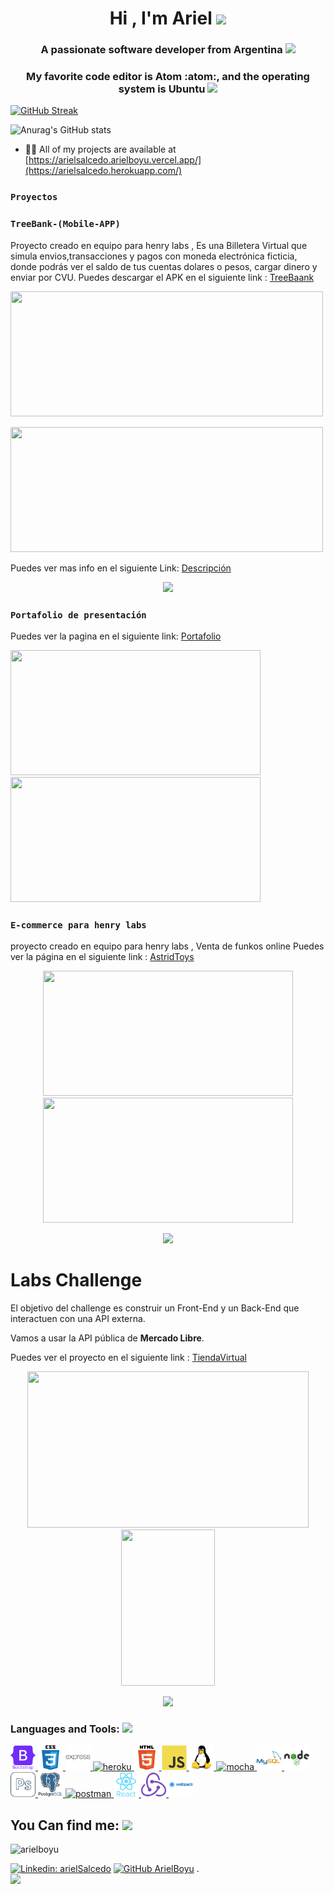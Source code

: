 <h1 align="center">Hi , I'm Ariel <img src=https://media1.giphy.com/media/7YDd9Vswmk7MZrYVyi/giphy.webp?cid=ecf05e47mg7oiybxlkoh3spfhvomj7rwhd9qo7j1fd0aq8vg&rid=giphy.webp width="50">  </h1>
<h3  align="center">A passionate software developer from Argentina <img src=https://media2.giphy.com/media/cnQkpQGOJzIoyLuHag/200w.webp?cid=ecf05e477cwulm6v7cmk9prkl27aq7i6jq8mz77ffbdh333s&rid=200w.webp width="50"> </h3>
<h3  align="center">
My favorite code editor is Atom   :atom:,  and the operating system is Ubuntu <img src=https://i.pinimg.com/originals/21/bb/6e/21bb6e97a54399f9cbfd483188d1685b.gif width="50"> </h3>



[![GitHub Streak](https://github-readme-streak-stats.herokuapp.com/?user=arielboyu&DenverCoder1&theme=dark)](https://github.com/DenverCoder1/github-readme-streak-stats)

![Anurag's GitHub stats](https://github-readme-stats.vercel.app/api?username=arielboyu&theme=blue-green)




- 👨‍💻 All of my projects are available at [https://arielsalcedo.arielboyu.vercel.app/](https://arielsalcedo.herokuapp.com/)


### `Proyectos`



### `TreeBank-(Mobile-APP)`

Proyecto creado en equipo para henry labs , Es una Billetera Virtual que simula envios,transacciones y pagos con moneda electrónica ficticia, donde podrás ver el saldo de tus cuentas dolares o pesos, cargar dinero y enviar por CVU.
Puedes descargar el APK en el siguiente link  : [TreeBaank](https://drive.google.com/file/d/1ZBBJfk34kLWOKT6QSCeHXc1n09jh6v0S/view?usp=sharing)

  <p >
            <img  src='https://scontent.faep14-2.fna.fbcdn.net/v/t1.0-9/153867221_255945016056954_2869797233218830518_n.jpg?_nc_cat=111&ccb=3&_nc_sid=730e14&_nc_ohc=xsuE5QhxC8IAX-2se2N&_nc_ht=scontent.faep14-2.fna&oh=6e9f10e951aa40a105ddc3a0e69f812f&oe=605A9CFE'width="500" height="200" </img>
  </p>
      <img  src='https://scontent.faep14-2.fna.fbcdn.net/v/t1.0-9/153488657_255944926056963_6428303226268309338_n.jpg?_nc_cat=100&ccb=3&_nc_sid=730e14&_nc_ohc=IzTMXceVCH0AX9dSNxS&_nc_ht=scontent.faep14-2.fna&oh=ff01b9ba79ac2232ab4dc63efadbb024&oe=6058F4DE'width="500" height="200" </img>
</p>

Puedes ver mas info en el siguiente Link: [Descripción](https://docs.google.com/presentation/d/1R5qJQgjqdAa9ach0rT4UwEqhyTLiU9KfVgwREJyXYRc/edit#slide=id.p23)

<p align='center'>
    <img style= width:50px src='https://media1.giphy.com/media/X7Oe8SfCbv5GSzDGFl/100.webp?cid=ecf05e472dte91ha2ua54kv8x8xyp6icg53zs36lfr09bvxu&rid=100.webp' </img>
</p>



### `Portafolio de presentación`

Puedes ver la pagina en el siguiente link: [Portafolio](https://arielsalcedo.herokuapp.com/)



  <p >
     <img  src='https://scontent.faep14-2.fna.fbcdn.net/v/t1.0-9/s851x315/143643216_241034104214712_5762970673089158836_o.jpg?_nc_cat=105&ccb=2&_nc_sid=730e14&_nc_ohc=59rdL6POsSIAX9P6BfQ&_nc_ht=scontent.faep14-2.fna&tp=7&oh=0f132862fc6e7029bb095bcf0a5d7dac&oe=603A3D09'width="400" height="200" </img>
      <img  src='https://scontent.faep14-2.fna.fbcdn.net/v/t1.0-0/s600x600/143798554_241034074214715_8819548947478060592_o.jpg?_nc_cat=104&ccb=2&_nc_sid=730e14&_nc_ohc=3h7mrjtV2S0AX8qOHfi&_nc_ht=scontent.faep14-2.fna&tp=7&oh=344b9a07b85ddbad85dd968a29b46412&oe=6039B97E'width="400" height="200" </img>


  </p>


### `E-commerce para henry labs`

proyecto creado en equipo para henry labs , Venta de funkos online
Puedes ver la página en el siguiente link  : [AstridToys](https://astridtoys.herokuapp.com/products)

<p align='center'>
    <img  src='https://scontent.faep14-2.fna.fbcdn.net/v/t1.0-9/139308449_232164315101691_6948644297216951867_o.jpg?_nc_cat=104&ccb=3&_nc_sid=730e14&_nc_ohc=WK7_cTNkXtwAX_C6gh9&_nc_ht=scontent.faep14-2.fna&oh=91bd2a6bda51d68e32518a0378fef7ae&oe=60608B60'width="400" height="200" </img>
        <img  src='https://scontent.faep14-2.fna.fbcdn.net/v/t1.0-9/138891539_232164281768361_4410102705406138241_o.jpg?_nc_cat=104&ccb=3&_nc_sid=730e14&_nc_ohc=XPm8MIYDjyAAX_7LDW9&_nc_ht=scontent.faep14-2.fna&oh=960402c179c71ab4a3df0dd385d1b3f7&oe=605AE2CE'width="400" height="200" </img>
</p>


<p align='center'>
    <img style= width:50px src='https://media0.giphy.com/media/Kxz0KxYONqIhIGXK0F/giphy.webp?cid=ecf05e47uo1z30l1ej5zbogfo314vfc72sbcfp4rkx6raidr&rid=giphy.webp' </img>
</p>



# Labs Challenge

El objetivo del challenge es construir un Front-End y un Back-End que interactuen con una API externa.


Vamos a usar la API pública de **Mercado Libre**.

Puedes ver el proyecto en el siguiente link : [TiendaVirtual](https://tiendavirtualapp.herokuapp.com/)


<p align='center'>
    <img  src='https://scontent.faep14-2.fna.fbcdn.net/v/t1.0-9/138827812_231399731844816_7714682716009636190_o.jpg?_nc_cat=105&ccb=3&_nc_sid=730e14&_nc_ohc=6RpS26bLd2QAX-ruS-f&_nc_ht=scontent.faep14-2.fna&oh=daf06da1723f05edd1ac1418dd7426f4&oe=605B36A9'width="450" height="250" </img>
        <img  src='https://scontent.faep14-2.fna.fbcdn.net/v/t1.0-9/139504442_232105148440941_4345287256914133085_n.jpg?_nc_cat=109&ccb=2&_nc_sid=730e14&_nc_ohc=r_tk-7yqDN8AX8_K1Nw&_nc_ht=scontent.faep14-2.fna&oh=2ace709aa2a04c062ecb7e3dc0a382c4&oe=603922DC'width="150" height="250" </img>
</p>



<p align='center'>
    <img src='https://media3.giphy.com/media/ZZGwSLGlt7prkbV2Fi/200w.webp?cid=ecf05e479dwim8xxkb2p3ozqlex66yz8vtti34hmyjerf2g8&rid=200w.webp' </img>
</p>




<h3 align="left">Languages and Tools: <img src=https://media1.giphy.com/media/H7AmqyARFEc7S1Smtl/200w.webp?cid=ecf05e47pv8js1z7ijkcea4m3f4hry5projhrlbgyc0m65te&rid=200w.webp width="25"></h3>
<p align="left"> <a href="https://getbootstrap.com" target="_blank"> <img src="https://raw.githubusercontent.com/devicons/devicon/master/icons/bootstrap/bootstrap-plain-wordmark.svg" alt="bootstrap" width="40" height="40"/> </a> <a href="https://www.w3schools.com/css/" target="_blank"> <img src="https://raw.githubusercontent.com/devicons/devicon/master/icons/css3/css3-original-wordmark.svg" alt="css3" width="40" height="40"/> </a> <a href="https://expressjs.com" target="_blank"> <img src="https://raw.githubusercontent.com/devicons/devicon/master/icons/express/express-original-wordmark.svg" alt="express" width="40" height="40"/> </a> <a href="https://heroku.com" target="_blank"> <img src="https://www.vectorlogo.zone/logos/heroku/heroku-icon.svg" alt="heroku" width="40" height="40"/> </a> <a href="https://www.w3.org/html/" target="_blank"> <img src="https://raw.githubusercontent.com/devicons/devicon/master/icons/html5/html5-original-wordmark.svg" alt="html5" width="40" height="40"/> </a> <a href="https://developer.mozilla.org/en-US/docs/Web/JavaScript" target="_blank"> <img src="https://raw.githubusercontent.com/devicons/devicon/master/icons/javascript/javascript-original.svg" alt="javascript" width="40" height="40"/> </a> <a href="https://www.linux.org/" target="_blank"> <img src="https://raw.githubusercontent.com/devicons/devicon/master/icons/linux/linux-original.svg" alt="linux" width="40" height="40"/> </a> <a href="https://mochajs.org" target="_blank"> <img src="https://www.vectorlogo.zone/logos/mochajs/mochajs-icon.svg" alt="mocha" width="40" height="40"/> </a> <a href="https://www.mysql.com/" target="_blank"> <img src="https://raw.githubusercontent.com/devicons/devicon/master/icons/mysql/mysql-original-wordmark.svg" alt="mysql" width="40" height="40"/> </a> <a href="https://nodejs.org" target="_blank"> <img src="https://raw.githubusercontent.com/devicons/devicon/master/icons/nodejs/nodejs-original-wordmark.svg" alt="nodejs" width="40" height="40"/> </a> <a href="https://www.photoshop.com/en" target="_blank"> <img src="https://raw.githubusercontent.com/devicons/devicon/master/icons/photoshop/photoshop-line.svg" alt="photoshop" width="40" height="40"/> </a> <a href="https://www.postgresql.org" target="_blank"> <img src="https://raw.githubusercontent.com/devicons/devicon/master/icons/postgresql/postgresql-original-wordmark.svg" alt="postgresql" width="40" height="40"/> </a> <a href="https://postman.com" target="_blank"> <img src="https://www.vectorlogo.zone/logos/getpostman/getpostman-icon.svg" alt="postman" width="40" height="40"/> </a> <a href="https://reactjs.org/" target="_blank"> <img src="https://raw.githubusercontent.com/devicons/devicon/master/icons/react/react-original-wordmark.svg" alt="react" width="40" height="40"/> </a> <a href="https://redux.js.org" target="_blank"> <img src="https://raw.githubusercontent.com/devicons/devicon/master/icons/redux/redux-original.svg" alt="redux" width="40" height="40"/> </a> <a href="https://webpack.js.org" target="_blank"> <img src="https://raw.githubusercontent.com/devicons/devicon/d00d0969292a6569d45b06d3f350f463a0107b0d/icons/webpack/webpack-original-wordmark.svg" alt="webpack" width="40" height="40"/> </a> </p>




<h2> You Can find me: <img src=https://media4.giphy.com/media/kBT8T9yaHWucie70BX/200.webp?cid=ecf05e47g1w57wstaa5v90qsxm39u1aclbjsy3ck8o0o1xrs&rid=200.webp width="50"></h2>

<p align="left"> <img src="https://komarev.com/ghpvc/?username=arielboyu&label=Profile%20views&color=0e75b6&style=flat" alt="arielboyu" /> </p>



[![Linkedin: arielSalcedo](https://img.shields.io/badge/-ArielSalcedo-blue?style=flat-square&logo=Linkedin&logoColor=white&link=https://www.linkedin.com/in/ArielSalcedo/)](https://www.linkedin.com/in/ariel-salcedo-b423b61ba/)
[![GitHub ArielBoyu](https://img.shields.io/github/followers/arielBoyu?label=arielBoyu&style=social)](https://github.com/arielboyu)
.  
[![](https://img.shields.io/badge/Gmail-edgararielsalcedo@gmail.com-red)](mailto:edgararielsalcedo@gmail.com)
